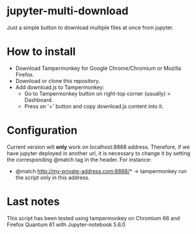 # jupyter-multi-download
Just a simple button to download multiple files at once from jupyter.

# How to install
- Download Tampermonkey for Google Chrome/Chromium or Mozilla Firefox.
- Download or clone this repository.
- Add download.js to Tampermonkey:
  * Go to Tampermonkey button on right-top corner (usually) > Dashboard.
  * Press on '+' button and copy download.js content into it.
  
# Configuration
Current version will **only** work on localhost:8888 address. Therefore, if we have jupyter deployed in another url, it is necessary to change it by setting the corresponding @match tag in the header. For instance:
- @match http://my-private-address.com:8888/* -> tampermonkey run the script only in this address.

# Last notes
This script has been tested using tampermonkey on Chromium 66 and Firefox Quantum 61 with Jupyter-notebook 5.6.0
